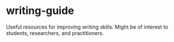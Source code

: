 # writing-guide
Useful resources for improving writing skills. Might be of interest to students, researchers, and practitioners.
